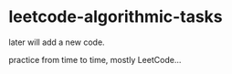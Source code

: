 # leetcode-algorithmic-tasks

later will add a new code.

practice from time to time,
mostly LeetCode...


